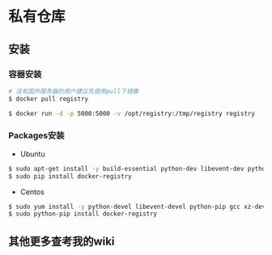 
# 私有仓库

## 安装
### 容器安装
```bash
# 没有国外服务器的用户建议先使用pull下镜像
$ docker pull registry

$ docker run -d -p 5000:5000 -v /opt/registry:/tmp/registry registry
```
### Packages安装
- Ubuntu
```bash
$ sudo apt-get install -y build-essential python-dev libevent-dev python-pip liblzma-dev
$ sudo pip install docker-registry
```

- Centos
```bash
$ sudo yum install -y python-devel libevent-devel python-pip gcc xz-devel
$ sudo python-pip install docker-registry
```

## 其他更多查考我的wiki
